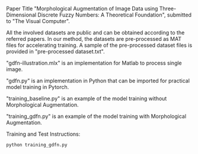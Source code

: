 Paper Title "Morphological Augmentation of Image Data using Three-Dimensional Discrete Fuzzy Numbers: A Theoretical Foundation", submitted to "The Visual Computer".  

All the involved datasets are public and can be obtained according to the referred papers. In our method, the datasets are pre-processed as MAT files for accelerating training. A sample of the pre-processed dataset files is provided in "pre-processed dataset.txt".  

"gdfn-illustration.mlx" is an implementation for Matlab to process single image.  

"gdfn.py" is an implementation in Python that can be imported for practical model training in Pytorch.  

"training_baseline.py" is an example of the model training without Morphological Augmentation.  

"training_gdfn.py" is an example of the model training with Morphological Augmentation.  

Training and Test Instructions:  
```python
python training_gdfn.py

